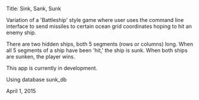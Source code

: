 Title: Sink, Sank, Sunk

Variation of a 'Battleship' style game where user uses the command line interface to send missiles to certain ocean grid coordinates hoping to hit an enemy ship.

There are two hidden ships, both 5 segments (rows or columns) long.  When all 5 segments of a ship have been 'hit,' the ship is sunk.  When both ships are sunken, the player wins.

This app is currently in development.

Using database sunk_db

April 1, 2015
